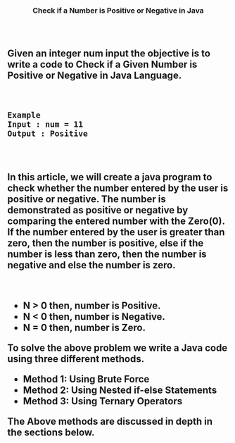 <h3 align="center">Check if a Number is Positive or Negative in Java<h3/>
<h2><h2/>
<br/>

Given an integer num input the objective is to write a code to Check if a Given Number is Positive or Negative in Java Language.

<br/>

```
Example
Input : num = 11
Output : Positive
```

<br/>
<h2><h2/>
In this article, we will create a java program to check whether the number entered by the user is positive or negative. The number is demonstrated as positive or negative by comparing the entered number with the Zero(0). If the number entered by the user is greater than zero, then the number is positive, else if the number is less than zero, then the number is negative and else the number is zero.

&nbsp;

 *  N > 0 then, number is Positive.
 *  N < 0 then, number is Negative.
 *  N = 0 then, number is Zero.

To solve the above problem we write a Java code using three different methods.

 *  Method 1: Using Brute Force
 *  Method 2: Using Nested if-else Statements
 *  Method 3: Using Ternary Operators
 
 The Above methods are discussed in depth in the sections below.


